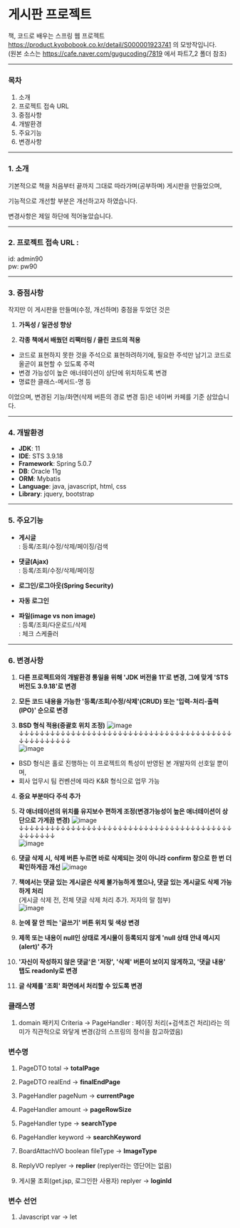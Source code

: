 # 게시판 프로젝트



책, 코드로 배우는 스프링 웹 프로젝트 https://product.kyobobook.co.kr/detail/S000001923741 의 모방작입니다.     
(원본 소스는 https://cafe.naver.com/gugucoding/7819 에서 파트7_2 폴더 참조)


***
### 목차     
1. 소개   
2. 프로젝트 접속 URL   
3. 중점사항   
4. 개발환경   
5. 주요기능   
6. 변경사항   
***
### 1. 소개   
기본적으로 책을 처음부터 끝까지 그대로 따라가며(공부하며) 게시판을 만들었으며,


기능적으로 개선할 부분은 개선하고자 하였습니다.


변경사항은 제일 하단에 적어놓았습니다.

* * *

### 2. 프로젝트 접속 URL :    
 id: admin90   
 pw: pw90   

* * *
### 3. 중점사항   
작지만 이 게시판을 만들며(수정, 개선하며) 중점을 두었던 것은


1. **가독성 / 일관성 향상** 

2. **각종 책에서 배웠던 리팩터링 / 클린 코드의 적용**   
 - 코드로 표현하지 못한 것을 주석으로 표현하려하기에, 필요한 주석만 남기고 코드로 올곧이 표현할 수 있도록 주력
 - 변경 가능성이 높은 애너테이션이 상단에 위치하도록 변경
 - 명료한 클래스-메서드-명 등


이었으며, 변경된 기능/화면(삭제 버튼의 경로 변경 등)은 네이버 카페를 기준 삼았습니다.




* * *
### 4. 개발환경
- **JDK**: 11
- **IDE**: STS 3.9.18
- **Framework**: Spring 5.0.7
- **DB**: Oracle 11g
- **ORM**: Mybatis
- **Language**: java, javascript, html, css
- **Library**: jquery, bootstrap



* * *
### 5. 주요기능   
 - **게시글**    
 : 등록/조회/수정/삭제/페이징/검색   
 
 - **댓글(Ajax)**   
 : 등록/조회/수정/삭제/페이징   
      
 - **로그인/로그아웃(Spring Security)**    
 
 - **자동 로그인**   
  
 - **파일(image vs non image)**   
 : 등록/조회/다운로드/삭제   
 : 체크 스케줄러   




* * *
### 6. 변경사항   


1. **다른 프로젝트와의 개발환경 통일을 위해 'JDK 버전을 11'로 변경, 그에 맞게 'STS 버전도 3.9.18'로 변경**

2. **모든 코드 내용을 가능한 '등록/조회/수정/삭제'(CRUD) 또는 '입력-처리-출력(IPO)' 순으로 변경** 

3. **BSD 형식 적용(중괄호 위치 조정)**
![image](https://user-images.githubusercontent.com/83068670/236761898-b187fff8-ea5b-42d0-a0a6-324198c4c532.png)   
↓↓↓↓↓↓↓↓↓↓↓↓↓↓↓↓↓↓↓↓↓↓↓↓↓↓↓↓↓↓↓↓↓↓↓↓↓↓↓↓↓↓↓↓↓↓↓↓↓↓↓   
![image](https://user-images.githubusercontent.com/83068670/236761960-d889b48c-54bf-43b1-8658-f7085be5342f.png)   

* BSD 형식은 홀로 진행하는 이 프로젝트의 특성이 반영된 본 개발자의 선호일 뿐이며,   
* 회사 업무시 팀 컨벤션에 따라 K&R 형식으로 업무 가능

   
      
         
         
4. **중요 부분마다 주석 추가**

5. **각 애너테이션의 위치를 유지보수 편하게 조정(변경가능성이 높은 애너테이션이 상단으로 가게끔 변경)**
![image](https://user-images.githubusercontent.com/83068670/236707354-89f8fe0b-bb01-4299-9f9c-25cf6aff533c.png)   
↓↓↓↓↓↓↓↓↓↓↓↓↓↓↓↓↓↓↓↓↓↓↓↓↓↓↓↓↓↓↓↓↓↓↓↓↓↓↓↓↓↓↓↓↓↓↓↓   
![image](https://user-images.githubusercontent.com/83068670/236707392-89091589-7fab-4a79-9dd9-171d58bb0e0a.png)


6. **댓글 삭제 시, 삭제 버튼 누르면 바로 삭제되는 것이 아니라 confirm 창으로 한 번 더 확인하게끔 개선**
![image](https://user-images.githubusercontent.com/83068670/236759559-ce65f181-29d6-4032-a1dd-ec0f30de6f1d.png)   

   

7. **책에서는 댓글 있는 게시글은 삭제 불가능하게 했으나, 댓글 있는 게시글도 삭제 가능하게 처리**   
 (게시글 삭제 전, 전체 댓글 삭제 처리 추가. 저자의 말 첨부)   
![image](https://user-images.githubusercontent.com/83068670/236708570-6bd878d8-191b-4e94-ab87-be3afc049acf.png)


8. **눈에 잘 안 띄는 '글쓰기' 버튼 위치 및 색상 변경**   


9. **제목 또는 내용이 null인 상태로 게시물이 등록되지 않게 'null 상태 안내 메시지(alert)' 추가**   


10. **'자신이 작성하지 않은 댓글'은 '저장', '삭제' 버튼이 보이지 않게하고, '댓글 내용' 탭도 readonly로 변경**


11. **글 삭제를 '조회' 화면에서 처리할 수 있도록 변경**
 


### 클래스명
1. domain 패키지 Criteria -> PageHandler : 페이징 처리(+검색조건 처리)라는 의미가 직관적으로 와닿게 변경(강의 스프링의 정석을 참고하였음)
 
   
### 변수명
1. PageDTO total -> **totalPage**   
2. PageDTO realEnd -> **finalEndPage**   

3. PageHandler pageNum -> **currentPage**   
4. PageHandler amount -> **pageRowSize**   
5. PageHandler type -> **searchType**   
6. PageHandler keyword -> **searchKeyword**   

7. BoardAttachVO boolean fileType -> **ImageType**   

8. ReplyVO replyer -> **replier** (replyer라는 영단어는 없음)   

9. 게시물 조회(get.jsp, 로그인한 사용자) replyer -> **loginId**   


### 변수 선언
1. Javascript var -> let 
